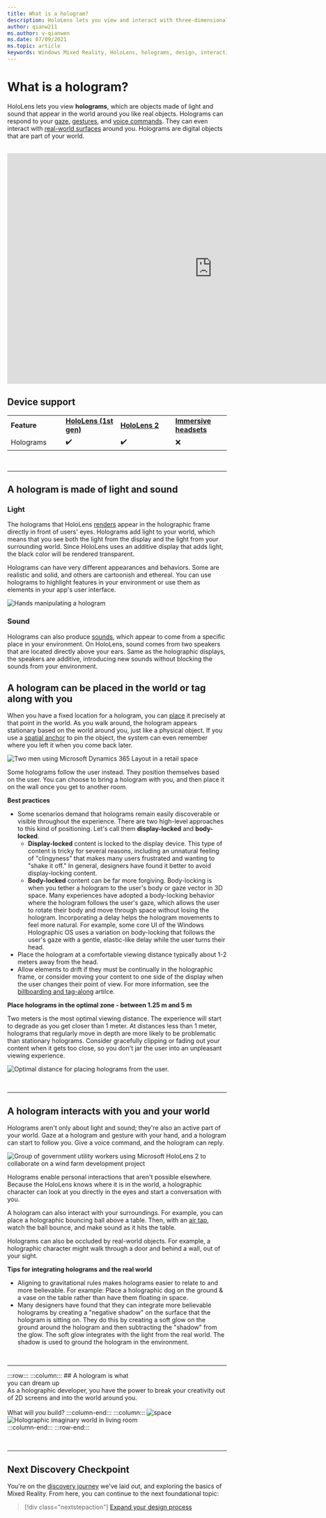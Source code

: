 ```yaml
---
title: What is a hologram?
description: HoloLens lets you view and interact with three-dimensional holograms, objects made of light and sound that appear in the world around you.
author: qianw211
ms.author: v-qianwen
ms.date: 07/09/2021
ms.topic: article
keywords: Windows Mixed Reality, HoloLens, holograms, design, interaction, mixed reality headset, windows mixed reality headset, what is augmented reality
---
```


# What is a hologram?

HoloLens lets you view **holograms**, which are objects made of light and sound that appear in the world around you like real objects. Holograms can respond to your [gaze](../design/gaze-and-commit.md), [gestures](../design/gaze-and-commit.md#composite-gestures), and [voice commands](../design/voice-input.md). They can even interact with [real-world surfaces](../design/spatial-mapping.md) around you. Holograms are digital objects that are part of your world.

<br>

<iframe width="940" height="530" src="https://www.youtube.com/embed/MVXH5V8MVQo" frameborder="0" allow="accelerometer; autoplay; encrypted-media; gyroscope; picture-in-picture" allowfullscreen></iframe>

<br>

## Device support

<table>
    <colgroup>
    <col width="25%" />
    <col width="25%" />
    <col width="25%" />
    <col width="25%" />
    </colgroup>
    <tr>
        <td><strong>Feature</strong></td>
        <td><a href="/hololens/hololens1-hardware"><strong>HoloLens (1st gen)</strong></a></td>
        <td><a href="/hololens/hololens2-hardware"><strong>HoloLens 2</strong></td>
        <td><a href="../discover/immersive-headset-hardware-details.md"><strong>Immersive headsets</strong></a></td>
    </tr>
     <tr>
        <td>Holograms</td>
        <td>✔️</td>
        <td>✔️</td>
        <td>❌</td>
    </tr>
</table>

<br>

---

## A hologram is made of light and sound

### Light

The holograms that HoloLens [renders](../develop/platform-capabilities-and-apis/rendering.md) appear in the holographic frame directly in front of users' eyes. Holograms add light to your world, which means that you see both the light from the display and the light from your surrounding world. Since HoloLens uses an additive display that adds light, the black color will be rendered transparent. 

Holograms can have very different appearances and behaviors. Some are realistic and solid, and others are cartoonish and ethereal. You can use holograms to highlight features in your environment or use them as elements in your app's user interface.

![Hands manipulating a hologram](images/hologram-hands-940px.jpg)

### Sound

Holograms can also produce [sounds](../design/spatial-sound.md), which appear to come from a specific place in your environment. On HoloLens, sound comes from two speakers that are located directly above your ears. Same as the holographic displays, the speakers are additive, introducing new sounds without blocking the sounds from your environment.

## A hologram can be placed in the world or tag along with you

When you have a fixed location for a hologram, you can [place](../design/coordinate-systems.md) it precisely at that point in the world. As you walk around, the hologram appears stationary based on the world around you, just like a physical object. If you use a [spatial anchor](../design/coordinate-systems.md#spatial-anchors) to pin the object, the system can even remember where you left it when you come back later.

![Two men using Microsoft Dynamics 365 Layout in a retail space](images/HLS19_retailLayoutHologram_001-940px.jpg)

Some holograms follow the user instead. They position themselves based on the user. You can choose to bring a hologram with you, and then place it on the wall once you get to another room.

**Best practices**

* Some scenarios demand that holograms remain easily discoverable or visible throughout the experience. There are two high-level approaches to this kind of positioning. Let's call them **display-locked** and **body-locked**.
   * **Display-locked** content is locked to the display device. This type of content is tricky for several reasons, including an unnatural feeling of "clingyness" that makes many users frustrated and wanting to "shake it off." In general, designers have found it better to avoid display-locking content.
   * **Body-locked** content can be far more forgiving. Body-locking is when you tether a hologram to the user's body or gaze vector in 3D space. Many experiences have adopted a body-locking behavior where the hologram follows the user's gaze, which allows the user to rotate their body and move through space without losing the hologram. Incorporating a delay helps the hologram movements to feel more natural. For example, some core UI of the Windows Holographic OS uses a variation on body-locking that follows the user's gaze with a gentle, elastic-like delay while the user turns their head.
* Place the hologram at a comfortable viewing distance typically about 1-2 meters away from the head.
* Allow elements to drift if they must be continually in the holographic frame, or consider moving your content to one side of the display when the user changes their point of view. For more information, see the [billboarding and tag-along](../design/billboarding-and-tag-along.md) artilce.

**Place holograms in the optimal zone - between 1.25 m and 5 m**

Two meters is the most optimal viewing distance. The experience will start to degrade as you get closer than 1 meter. At distances less than 1 meter, holograms that regularly move in depth are more likely to be problematic than stationary holograms. Consider gracefully clipping or fading out your content when it gets too close, so you don't jar the user into an unpleasant viewing experience.

![Optimal distance for placing holograms from the user.](images/distanceguiderendering-950px.png)

<br>

---

## A hologram interacts with you and your world

Holograms aren't only about light and sound; they're also an active part of your world. Gaze at a hologram and gesture with your hand, and a hologram can start to follow you. Give a voice command, and the hologram can reply.

![Group of government utility workers using Microsoft HoloLens 2 to collaborate on a wind farm development project](images/HLS19_governmentUtilitiesHologram_001-940px.jpg)

Holograms enable personal interactions that aren't possible elsewhere. Because the HoloLens knows where it is in the world, a holographic character can look at you directly in the eyes and start a conversation with you.

A hologram can also interact with your surroundings. For example, you can place a holographic bouncing ball above a table. Then, with an [air tap](../design/gaze-and-commit.md#composite-gestures), watch the ball bounce, and make sound as it hits the table.

Holograms can also be occluded by real-world objects. For example, a holographic character might walk through a door and behind a wall, out of your sight.

**Tips for integrating holograms and the real world**

* Aligning to gravitational rules makes holograms easier to relate to and more believable. For example: Place a holographic dog on the ground & a vase on the table rather than have them floating in space.
* Many designers have found that they can integrate more believable holograms by creating a "negative shadow" on the surface that the hologram is sitting on. They do this by creating a soft glow on the ground around the hologram and then subtracting the "shadow" from the glow. The soft glow integrates with the light from the real world. The shadow is used to ground the hologram in the environment.

<br>

---

:::row:::
    :::column:::
        ## A hologram is what <br>you can dream up<br>
        As a holographic developer, you have the power to break your creativity out of 2D screens and into the world around you.<br><br>
        What will *you* build?
    :::column-end:::
        :::column:::
        ![space](images/spacer-20x582.png)<br>
       ![Holographic imaginary world in living room](images/designoverview.jpg)<br>
    :::column-end:::
:::row-end:::

<br>

---

## Next Discovery Checkpoint

You're on the [discovery journey](get-started-with-mr.md) we've laid out, and exploring the basics of Mixed Reality. From here, you can continue to the next foundational topic: 

> [!div class="nextstepaction"]
> [Expand your design process](case-study-expanding-the-design-process-for-mixed-reality.md)